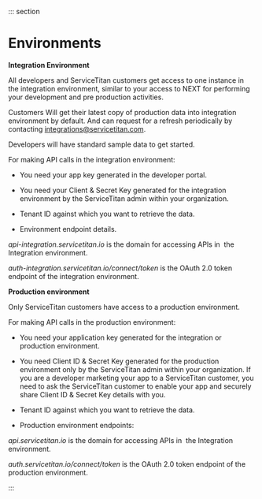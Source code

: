 <div>

::: section
<div>

<div>

</div>

<div>

<div>

# Environments

**Integration Environment**

All developers and ServiceTitan customers get access to one instance in
the integration environment, similar to your access to NEXT for
performing your development and pre production activities. 

Customers Will get their latest copy of production data into integration
environment by default. And can request for a refresh periodically by
contacting integrations@servicetitan.com. 

Developers will have standard sample data to get started. 

For making API calls in the integration environment: 

-   You need your app key generated in the developer portal. 

-   You need your Client & Secret Key generated for the integration
    environment by the ServiceTitan admin within your organization. 

-   Tenant ID against which you want to retrieve the data.

-   Environment endpoint details.

</div>

<div>

*api-integration.servicetitan.io* is the domain for accessing APIs in 
the Integration environment. 

*auth-integration.servicetitan.io/connect/token* is the OAuth 2.0 token
endpoint of the integration environment.

**Production environment**

Only ServiceTitan customers have access to a production environment. 

For making API calls in the production environment:

-   You need your application key generated for the integration or
    production environment.

-   You need Client ID & Secret Key generated for the production
    environment only by the ServiceTitan admin within your organization.
    If you are a developer marketing your app to a ServiceTitan
    customer, you need to ask the ServiceTitan customer to enable your
    app and securely share Client ID & Secret Key details with you. 

-   Tenant ID against which you want to retrieve the data.

-   Production environment endpoints:

*api.servicetitan.io* is the domain for accessing APIs in  the
Integration environment. 

*auth.servicetitan.io/connect/token* is the OAuth 2.0 token endpoint of
the production environment.

</div>

</div>

</div>
:::

</div>

